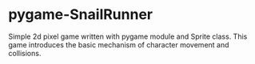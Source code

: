 # pygame-SnailRunner
Simple 2d pixel game written with pygame module and Sprite class. This game introduces the basic mechanism of character movement and collisions.
